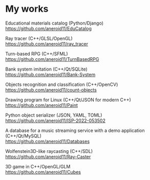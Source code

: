 # My works

Educational materials catalog (Python/Django)  
https://github.com/aneroid11/EduCatalog

Ray tracer (C++/GLSL/OpenGL)  
https://github.com/aneroid11/ray_tracer 

Turn-based RPG (C++/SFML)  
https://github.com/aneroid11/TurnBasedRPG

Bank system imitation (C++/Qt/SQLite)  
https://github.com/aneroid11/Bank-System

Objects recognition and classification (C++/OpenCV)
https://github.com/aneroid11/count-objects

Drawing program for Linux (C++/Qt/JSON for modern C++)  
https://github.com/aneroid11/Paint

Python object serializer (JSON, YAML, TOML)  
https://github.com/aneroid11/ISP-2022-053502

A database for a music streaming service with a demo application (C++/Qt/MySQL)  
https://github.com/aneroid11/Databases

Wolfenstein3D-like raycasting (C++/SDL)  
https://github.com/aneroid11/Ray-Caster

3D game in C++/OpenGL/GLM  
https://github.com/aneroid11/Cubes
